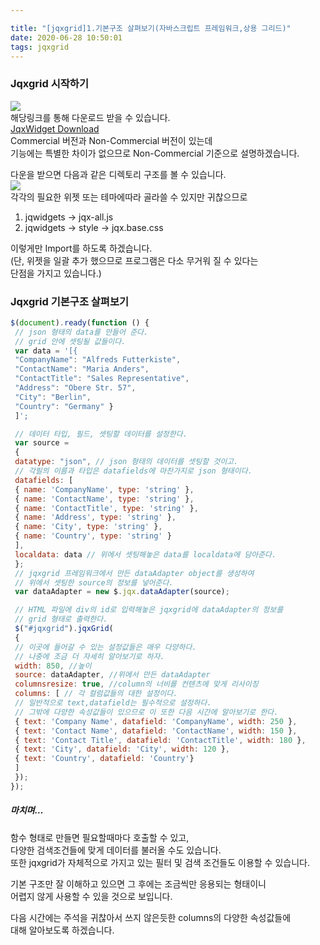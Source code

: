```yaml
---

title: "[jqxgrid]1.기본구조 살펴보기(자바스크립트 프레임워크,상용 그리드)"
date: 2020-06-28 10:50:01
tags: jqxgrid
---
```


### [](#Jqxgrid-시작하기 "Jqxgrid 시작하기")Jqxgrid 시작하기

![](/images/pricing.png)  
해당링크를 통해 다운로드 받을 수 있습니다.  
[JqxWidget Download](https://www.jqwidgets.com/download/)  
Commercial 버전과 Non-Commercial 버전이 있는데  
기능에는 특별한 차이가 없으므로 Non-Commercial 기준으로 설명하겠습니다.

다운을 받으면 다음과 같은 디렉토리 구조를 볼 수 있습니다.  
![](/images/jqxgrid_01_1.png)  
각각의 필요한 위젯 또는 테마에따라 골라쓸 수 있지만 귀찮으므로

1. jqwidgets -> jqx-all.js
2. jqwidgets -> style -> jqx.base.css

이렇게만 Import를 하도록 하겠습니다.  
(단, 위젯을 일괄 추가 했으므로 프로그램은 다소 무거워 질 수 있다는  
단점을 가지고 있습니다.)

### [](#Jqxgrid-기본구조-살펴보기 "Jqxgrid 기본구조 살펴보기")Jqxgrid 기본구조 살펴보기

```javascript
$(document).ready(function () {  
 // json 형태의 data를 만들어 준다.  
 // grid 안에 셋팅될 값들이다.  
 var data = '[{  
 "CompanyName": "Alfreds Futterkiste",  
 "ContactName": "Maria Anders",  
 "ContactTitle": "Sales Representative",  
 "Address": "Obere Str. 57",  
 "City": "Berlin",  
 "Country": "Germany" }  
 ]';  

 // 데이터 타입, 필드, 셋팅할 데이터를 설정한다.  
 var source =  
 {  
 datatype: "json", // json 형태의 데이터를 셋팅할 것이고.  
 // 각필의 이름과 타입은 datafields에 마찬가지로 json 형태이다.  
 datafields: [  
 { name: 'CompanyName', type: 'string' },  
 { name: 'ContactName', type: 'string' },  
 { name: 'ContactTitle', type: 'string' },  
 { name: 'Address', type: 'string' },  
 { name: 'City', type: 'string' },  
 { name: 'Country', type: 'string' }  
 ],  
 localdata: data // 위에서 셋팅해놓은 data를 localdata에 담아준다.  
 };  
 // jqxgrid 프레임워크에서 만든 dataAdapter object를 생성하여  
 // 위에서 셋팅한 source의 정보를 넣어준다.  
 var dataAdapter = new $.jqx.dataAdapter(source);  

 // HTML 파일에 div의 id로 입력해놓은 jqxgrid에 dataAdapter의 정보를  
 // grid 형태로 출력한다.  
 $("#jqxgrid").jqxGrid(  
 {  
 // 이곳에 들어갈 수 있는 설정값들은 매우 다양하다.  
 // 나중에 조금 더 자세히 알아보기로 하자.  
 width: 850, //높이  
 source: dataAdapter, //위에서 만든 dataAdapter  
 columnsresize: true, //column의 너비를 컨텐츠에 맞게 리사이징  
 columns: [ // 각 컬럼값들의 대한 설정이다.  
 // 일반적으로 text,datafield는 필수적으로 설정하다.  
 // 그밖에 다양한 속성값들이 있으므로 이 또한 다음 시간에 알아보기로 한다.  
 { text: 'Company Name', datafield: 'CompanyName', width: 250 },  
 { text: 'Contact Name', datafield: 'ContactName', width: 150 },  
 { text: 'Contact Title', datafield: 'ContactTitle', width: 180 },  
 { text: 'City', datafield: 'City', width: 120 },  
 { text: 'Country', datafield: 'Country'}  
 ]  
 });  
});  
```



##### [](#마치며… "마치며…")마치며…

함수 형태로 만들면 필요할때마다 호출할 수 있고,  
다양한 검색조건들에 맞게 데이터를 불러올 수도 있습니다.  
또한 jqxgrid가 자체적으로 가지고 있는 필터 및 검색 조건들도 이용할 수 있습니다.

기본 구조만 잘 이해하고 있으면 그 후에는 조금씩만 응용되는 형태이니  
어렵지 않게 사용할 수 있을 것으로 보입니다.

다음 시간에는 주석을 귀찮아서 쓰지 않은듯한 columns의 다양한 속성값들에  
대해 알아보도록 하겠습니다.
